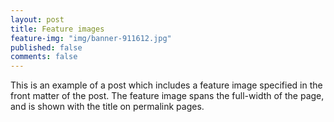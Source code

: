 ```yaml
---
layout: post
title: Feature images
feature-img: "img/banner-911612.jpg"
published: false
comments: false
---
```

This is an example of a post which includes a feature image specified in the front matter of the post. The feature image spans the full-width of the page, and is shown with the title on permalink pages.
